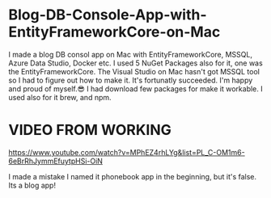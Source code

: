 # Blog-DB-Console-App-with-EntityFrameworkCore-on-Mac
I made a blog DB consol app on Mac with EntityFrameworkCore, MSSQL, Azure Data Studio, Docker etc.
I used 5 NuGet Packages also for it, one was the EntityFrameworkCore.
The Visual Studio on Mac hasn't got MSSQL tool so I had to figure out how to make it. It's fortunatly succeeded. I'm happy and proud of myself.😎
I had download few packages for make it workable. I used also for it brew, and npm.
# VIDEO FROM WORKING
https://www.youtube.com/watch?v=MPhEZ4rhLYg&list=PL_C-OM1m6-6eBrRhJymmEfuytpHSi-OiN

I made a mistake I named it phonebook app in the beginning, but it's false. Its a blog app!
